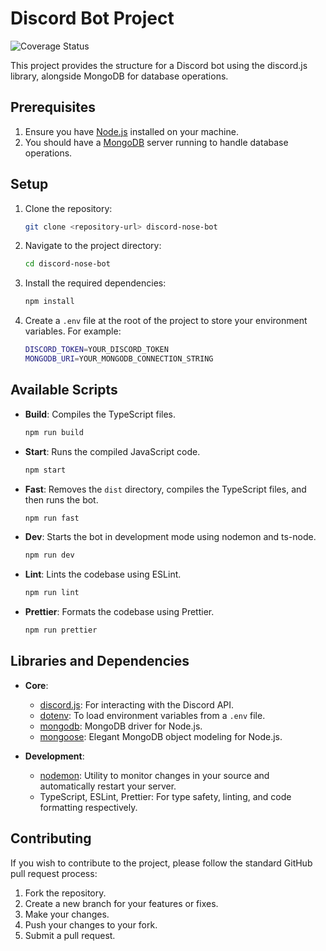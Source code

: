 # Discord Bot Project

![Coverage Status](https://coveralls.io/repos/github/ManuelR-T/Discord-nose-bot/badge.svg?branch=master)

This project provides the structure for a Discord bot using the discord.js library, alongside MongoDB for database operations.

## Prerequisites

1. Ensure you have [Node.js](https://nodejs.org/) installed on your machine.
2. You should have a [MongoDB](https://www.mongodb.com/) server running to handle database operations.

## Setup

1. Clone the repository:

   ```bash
   git clone <repository-url> discord-nose-bot
   ```

2. Navigate to the project directory:

   ```bash
   cd discord-nose-bot
   ```

3. Install the required dependencies:

   ```bash
   npm install
   ```

4. Create a `.env` file at the root of the project to store your environment variables. For example:
   ```bash
   DISCORD_TOKEN=YOUR_DISCORD_TOKEN
   MONGODB_URI=YOUR_MONGODB_CONNECTION_STRING
   ```

## Available Scripts

- **Build**: Compiles the TypeScript files.

  ```bash
  npm run build
  ```

- **Start**: Runs the compiled JavaScript code.

  ```bash
  npm start
  ```

- **Fast**: Removes the `dist` directory, compiles the TypeScript files, and then runs the bot.

  ```bash
  npm run fast
  ```

- **Dev**: Starts the bot in development mode using nodemon and ts-node.

  ```bash
  npm run dev
  ```

- **Lint**: Lints the codebase using ESLint.

  ```bash
  npm run lint
  ```

- **Prettier**: Formats the codebase using Prettier.
  ```bash
  npm run prettier
  ```

## Libraries and Dependencies

- **Core**:

  - [discord.js](https://discord.js.org/): For interacting with the Discord API.
  - [dotenv](https://www.npmjs.com/package/dotenv): To load environment variables from a `.env` file.
  - [mongodb](https://www.npmjs.com/package/mongodb): MongoDB driver for Node.js.
  - [mongoose](https://mongoosejs.com/): Elegant MongoDB object modeling for Node.js.

- **Development**:
  - [nodemon](https://www.npmjs.com/package/nodemon): Utility to monitor changes in your source and automatically restart your server.
  - TypeScript, ESLint, Prettier: For type safety, linting, and code formatting respectively.

## Contributing

If you wish to contribute to the project, please follow the standard GitHub pull request process:

1. Fork the repository.
2. Create a new branch for your features or fixes.
3. Make your changes.
4. Push your changes to your fork.
5. Submit a pull request.
